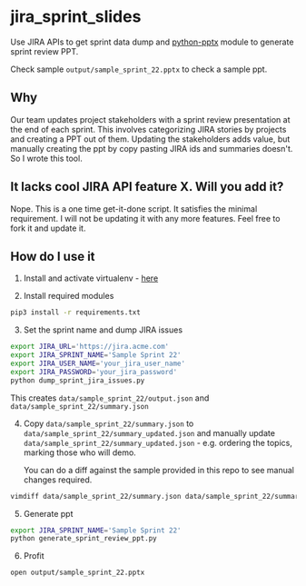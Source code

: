 # jira_sprint_slides

Use JIRA APIs to get sprint data dump and [python-pptx](https://python-pptx.readthedocs.io/en/latest/)
module to generate sprint review PPT.

Check sample `output/sample_sprint_22.pptx` to check a sample ppt.

## Why

Our team updates project stakeholders with a sprint review presentation at the end of each sprint. This
involves categorizing JIRA stories by projects and creating a PPT out of them. Updating the stakeholders
adds value, but manually creating the ppt by copy pasting JIRA ids and summaries doesn't. So I wrote 
this tool.

## It lacks cool JIRA API feature X. Will you add it?

Nope. This is a one time get-it-done script. It satisfies the minimal requirement. I will not
be updating it with any more features. Feel free to fork it and update it.

## How do I use it

1. Install and activate virtualenv - [here](https://gist.github.com/saurabh-hirani/3a2d582d944a792d0e896892e0ee0dea)

2. Install required modules

```sh
pip3 install -r requirements.txt
```

3. Set the sprint name and dump JIRA issues

```sh
export JIRA_URL='https://jira.acme.com'
export JIRA_SPRINT_NAME='Sample Sprint 22'
export JIRA_USER_NAME='your_jira_user_name'
export JIRA_PASSWORD='your_jira_password'
python dump_sprint_jira_issues.py
```

This creates `data/sample_sprint_22/output.json` and `data/sample_sprint_22/summary.json`

4. Copy `data/sample_sprint_22/summary.json` to `data/sample_sprint_22/summary_updated.json` and
   manually update `data/sample_sprint_22/summary_updated.json` - e.g. ordering the topics, marking
   those who will demo. 

   You can do a diff against the sample provided in this repo to see manual changes required.

```sh
vimdiff data/sample_sprint_22/summary.json data/sample_sprint_22/summary_updated.json
```

5. Generate ppt

```sh
export JIRA_SPRINT_NAME='Sample Sprint 22'
python generate_sprint_review_ppt.py
```

6. Profit

```sh
open output/sample_sprint_22.pptx
```


